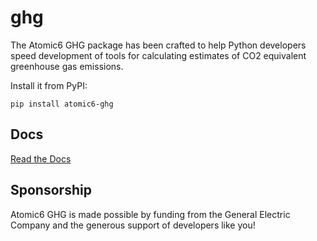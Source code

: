 # ghg
The Atomic6 GHG package has been crafted to help Python developers speed development of tools
for calculating estimates of CO2 equivalent greenhouse gas emissions.

Install it from PyPI:

`pip install atomic6-ghg`

## Docs
[Read the Docs](https://ge-atomic6.github.io/ghg/docs/home/build/html/index.html)

## Sponsorship
Atomic6 GHG is made possible by funding from the General Electric Company and the generous support of developers like 
you!